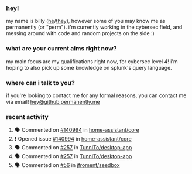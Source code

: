 ### hey!
my name is billy ([he](https://en.pronouns.page/he/him)/[they](https://en.pronouns.page/they/them)), however some of you may know me as permanently (or "perm"). i'm currently working in the cybersec field, and messing around with code and random projects on the side :)

### what are your current aims right now?
my main focus are my qualifications right now, for cybersec level 4! i'm hoping to also pick up some knowledge on splunk's query language.

### where can i talk to you?
if you're looking to contact me for any formal reasons, you can contact me via email! [hey@github.permanently.me](mailto:hey@github.permanently.me)

### recent activity
<!--START_SECTION:activity-->
1. 🗣 Commented on [#140994](https://github.com/home-assistant/core/issues/140994#issuecomment-2740645007) in [home-assistant/core](https://github.com/home-assistant/core)
2. ❗ Opened issue [#140994](https://github.com/home-assistant/core/issues/140994) in [home-assistant/core](https://github.com/home-assistant/core)
3. 🗣 Commented on [#257](https://github.com/TunnlTo/desktop-app/issues/257#issuecomment-2705268769) in [TunnlTo/desktop-app](https://github.com/TunnlTo/desktop-app)
4. 🗣 Commented on [#257](https://github.com/TunnlTo/desktop-app/issues/257#issuecomment-2705182378) in [TunnlTo/desktop-app](https://github.com/TunnlTo/desktop-app)
5. 🗣 Commented on [#56](https://github.com/jfroment/seedbox/issues/56#issuecomment-2598633959) in [jfroment/seedbox](https://github.com/jfroment/seedbox)
<!--END_SECTION:activity-->

